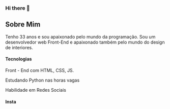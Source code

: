 ### Hi there 👋

<!--
**DougJeff17/DougJeff17** is a ✨ _special_ ✨ repository because its `README.md` (this file) appears on your GitHub profile.

Here are some ideas to get you started:

- 🔭 I’m currently working on ...
- 🌱 I’m currently learning ...
- 👯 I’m looking to collaborate on ...
- 🤔 I’m looking for help with ...
- 💬 Ask me about ...
- 📫 How to reach me: ...
- 😄 Pronouns: ...
- ⚡ Fun fact: ...
-->
<h2>Sobre Mim</h2>

<div>
<p>Tenho 33 anos e sou apaixonado pelo mundo da programação. 
Sou um desenvolvedor web Front-End e apaixonado também pelo mundo do design de interiores.</p>
</div>


<h4>Tecnologias</h4>

<p>Front - End com HTML, CSS, JS.</p>
<p>Estudando Python nas horas vagas</p>
Habilidade em Redes Sociais 


<h4><a hraf="https://instagram/doug_jeffersonbjj">Insta</a></h4>

